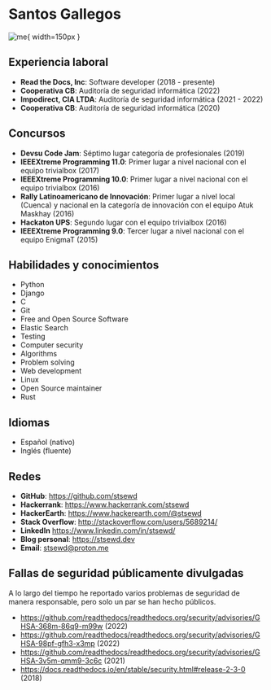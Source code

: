 # Santos Gallegos

![me](../images/me.jpg){ width=150px }

## Experiencia laboral

- **Read the Docs, Inc**: Software developer (2018 - presente)
- **Cooperativa CB**: Auditoría de seguridad informática (2022)
- **Impodirect, CIA LTDA**: Auditoría de seguridad informática (2021 - 2022)
- **Cooperativa CB**: Auditoría de seguridad informática (2020)

## Concursos

- **Devsu Code Jam**: Séptimo lugar categoría de profesionales (2019)
- **IEEEXtreme Programming 11.0**: Primer lugar a nivel nacional con el equipo trivialbox (2017)
- **IEEEXtreme Programming 10.0**: Primer lugar a nivel nacional con el equipo trivialbox (2016)
- **Rally Latinoamericano de Innovación**:
  Primer lugar a nivel local (Cuenca) y nacional en la categoría de innovación con el equipo Atuk Maskhay (2016)
- **Hackaton UPS**: Segundo lugar con el equipo trivialbox (2016)
- **IEEEXtreme Programming 9.0**: Tercer lugar a nivel nacional con el equipo EnigmaT (2015)

## Habilidades y conocimientos

- Python
- Django
- C
- Git
- Free and Open Source Software
- Elastic Search
- Testing
- Computer security
- Algorithms
- Problem solving
- Web development
- Linux
- Open Source maintainer
- Rust

## Idiomas

- Español (nativo)
- Inglés (fluente)

## Redes

- **GitHub**: <https://github.com/stsewd>
- **Hackerrank**: <https://www.hackerrank.com/stsewd>
- **HackerEarth**: <https://www.hackerearth.com/@stsewd>
- **Stack Overflow**: <http://stackoverflow.com/users/5689214/>
- **LinkedIn** <https://www.linkedin.com/in/stsewd/>
- **Blog personal**: <https://stsewd.dev>
- **Email**: <stsewd@proton.me>

## Fallas de seguridad públicamente divulgadas

A lo largo del tiempo he reportado varios problemas de seguridad de manera responsable,
pero solo un par se han hecho públicos.

- https://github.com/readthedocs/readthedocs.org/security/advisories/GHSA-368m-86q9-m99w (2022)
- https://github.com/readthedocs/readthedocs.org/security/advisories/GHSA-98pf-gfh3-x3mp (2022)
- https://github.com/readthedocs/readthedocs.org/security/advisories/GHSA-3v5m-qmm9-3c6c (2021)
- https://docs.readthedocs.io/en/stable/security.html#release-2-3-0 (2018)
